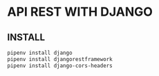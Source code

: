 # API REST WITH DJANGO



## INSTALL

```bash
pipenv install django
pipenv install djangorestframework
pipenv install django-cors-headers
```